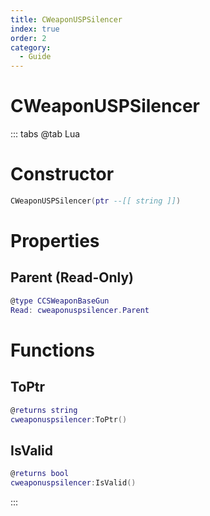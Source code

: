 ```yaml
---
title: CWeaponUSPSilencer
index: true
order: 2
category:
  - Guide
---
```


# CWeaponUSPSilencer

::: tabs
@tab Lua
# Constructor
```lua
CWeaponUSPSilencer(ptr --[[ string ]])
```
# Properties
## Parent (Read-Only)
```lua
@type CCSWeaponBaseGun
Read: cweaponuspsilencer.Parent
```
# Functions
## ToPtr
```lua
@returns string
cweaponuspsilencer:ToPtr()
```
## IsValid
```lua
@returns bool
cweaponuspsilencer:IsValid()
```

:::